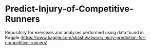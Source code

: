 # Predict-Injury-of-Competitive-Runners
Repository for exercises and analyses performed using data found in Kaggle (https://www.kaggle.com/shashwatwork/injury-prediction-for-competitive-runners)
